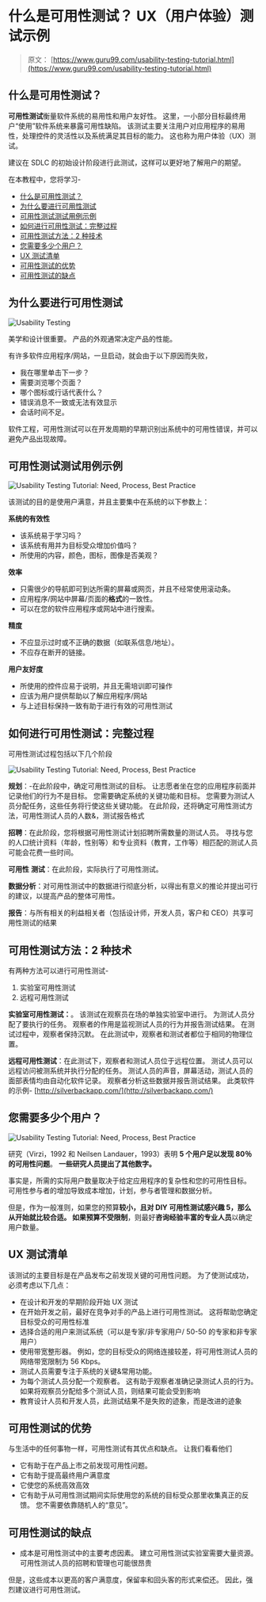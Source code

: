 # 什么是可用性测试？ UX（用户体验）测试示例

> 原文： [https://www.guru99.com/usability-testing-tutorial.html](https://www.guru99.com/usability-testing-tutorial.html)

## 什么是可用性测试？

**可用性测试**衡量软件系统的易用性和用户友好性。 这里，一小部分目标最终用户“使用”软件系统来暴露可用性缺陷。 该测试主要关注用户对应用程序的易用性，处理控件的灵活性以及系统满足其目标的能力。 这也称为用户体验（UX）测试。

建议在 SDLC 的初始设计阶段进行此测试，这样可以更好地了解用户的期望。

在本教程中，您将学习-

*   [什么是可用性测试？](#1)
*   [为什么要进行可用性测试](#2)
*   [可用性测试测试用例示例](#3)
*   [如何进行可用性测试：完整过程](#4)
*   [可用性测试方法：2 种技术](#5)
*   [您需要多少个用户？](#6)
*   [UX 测试清单](#7)
*   [可用性测试的优势](#8)
*   [可用性测试的缺点](#9)

## 为什么要进行可用性测试

![Usability Testing](img/c2c06cce21e285479c3c52cdbc7d4fd0.png)

美学和设计很重要。 产品的外观通常决定产品的性能。

有许多软件应用程序/网站，一旦启动，就会由于以下原因而失败，

*   我在哪里单击下一步？
*   需要浏览哪个页面？
*   哪个图标或行话代表什么？
*   错误消息不一致或无法有效显示
*   会话时间不足。

软件工程，可用性测试可以在开发周期的早期识别出系统中的可用性错误，并可以避免产品出现故障。

## 可用性测试测试用例示例

![Usability Testing Tutorial: Need, Process, Best Practice](img/254123a3aad0f4055aefbc6236cf4170.png)

该测试的目的是使用户满意，并且主要集中在系统的以下参数上：

**系统的有效性**

*   该系统易于学习吗？
*   该系统有用并为目标受众增加价值吗？
*   所使用的内容，颜色，图标，图像是否美观？

**效率**

*   只需很少的导航即可到达所需的屏幕或网页，并且不经常使用滚动条。
*   应用程序/网站中屏幕/页面的**格式**的一致性。
*   可以在您的软件应用程序或网站中进行搜索。

**精度**

*   不应显示过时或不正确的数据（如联系信息/地址）。
*   不应存在​​断开的链接。

**用户友好度**

*   所使用的控件应易于说明，并且无需培训即可操作
*   应该为用户提供帮助以了解应用程序/网站
*   与上述目标保持一致有助于进行有效的可用性测试

## 如何进行可用性测试：完整过程

可用性测试过程包括以下几个阶段

![Usability Testing Tutorial: Need, Process, Best Practice](img/f00539efe201031d2209f04f996da6aa.png)

**规划**：-在此阶段中，确定可用性测试的目标。 让志愿者坐在您的应用程序前面并记录他们的行为不是目标。 您需要确定系统的关键功能和目标。 您需要为测试人员分配任务，这些任务将行使这些关键功能。 在此阶段，还将确定可用性测试方法，可用性测试人员的人数&，测试报告格式

**招聘**：在此阶段，您将根据可用性测试计划招聘所需数量的测试人员。 寻找与您的人口统计资料（年龄，性别等）和专业资料（教育，工作等）相匹配的测试人员可能会花费一些时间。

**可用性** **测试**：在此阶段，实际执行了可用性测试。

**数据分析**：对可用性测试中的数据进行彻底分析，以得出有意义的推论并提出可行的建议，以提高产品的整体可用性。

**报告**：与所有相关的利益相关者（包括设计师，开发人员，客户和 CEO）共享可用性测试的结果

## 可用性测试方法：2 种技术

有两种方法可以进行可用性测试-

1.  实验室可用性测试
2.  远程可用性测试

**实验室可用性测试：**。 该测试在观察员在场的单独实验室中进行。 为测试人员分配了要执行的任务。 观察者的作用是监视测试人员的行为并报告测试结果。 在测试过程中，观察者保持沉默。 在此测试中，观察者和测试者都位于相同的物理位置。

**远程可用性测试**：在此测试下，观察者和测试人员位于远程位置。 测试人员可以远程访问被测系统并执行分配的任务。 测试人员的声音，屏幕活动，测试人员的面部表情均由自动化软件记录。 观察者分析这些数据并报告测试结果。 此类软件的示例- [http://silverbackapp.com/](http://silverbackapp.com/)

## 您需要多少个用户？

![Usability Testing Tutorial: Need, Process, Best Practice](img/26f3d3b7369217e601ffb492fa63c60b.png)

研究（Virzi，1992 和 Neilsen Landauer，1993）表明 **5 个用户足以发现 80％的可用性问题**。 **一些研究人员提出了其他数字。**

事实是，所需的实际用户数量取决于给定应用程序的复杂性和您的可用性目标。 可用性参与者的增加导致成本增加，计划，参与者管理和数据分析。

但是，作为一般准则，如果您的预算**较小，**且对 DIY 可用性测试感兴趣 **5，那么从**开始就比较合适。 如果**预算不受限制**，则最好**咨询经验丰富的专业人员**以确定用户数量。

## UX 测试清单

该测试的主要目标是在产品发布之前发现关键的可用性问题。 为了使测试成功，必须考虑以下几点：

*   在设计和开发的早期阶段开始 UX 测试
*   在开始开发之前，最好在竞争对手的产品上进行可用性测试。 这将帮助您确定目标受众的可用性标准
*   选择合适的用户来测试系统（可以是专家/非专家用户/ 50-50 的专家和非专家用户）
*   使用带宽整形器。 例如，您的目标受众的网络连接较差，将可用性测试人员的网络带宽限制为 56 Kbps。
*   测试人员需要专注于系统的关键&常用功能。
*   为每个测试人员分配一个观察者。 这有助于观察者准确记录测试人员的行为。 如果将观察员分配给多个测试人员，则结果可能会受到影响
*   教育设计人员和开发人员，此测试结果不是失败的迹象，而是改进的迹象

## 可用性测试的优势

与生活中的任何事物一样，可用性测试有其优点和缺点。 让我们看看他们

*   它有助于在产品上市之前发现可用性问题。
*   它有助于提高最终用户满意度
*   它使您的系统高效高效
*   它有助于从可用性测试期间实际使用您的系统的目标受众那里收集真正的反馈。 您不需要依靠随机人的“意见”。

## 可用性测试的缺点

*   成本是可用性测试中的主要考虑因素。 建立可用性测试实验室需要大量资源。 可用性测试人员的招聘和管理也可能很昂贵

但是，这些成本以更高的客户满意度，保留率和回头客的形式来偿还。 因此，强烈建议进行可用性测试。
